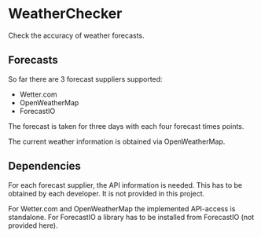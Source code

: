 WeatherChecker
=======

Check the accuracy of weather forecasts.

## Forecasts
So far there are 3 forecast suppliers supported:
* Wetter.com
* OpenWeatherMap
* ForecastIO

The forecast is taken for three days with each four forecast times points.

The current weather information is obtained via OpenWeatherMap.

## Dependencies
For each forecast supplier, the API information is needed. This has to be obtained by each developer. It is not provided in this project.

For Wetter.com and OpenWeatherMap the implemented API-access is standalone. For ForecastIO a library has to be installed from ForecastIO (not provided here).